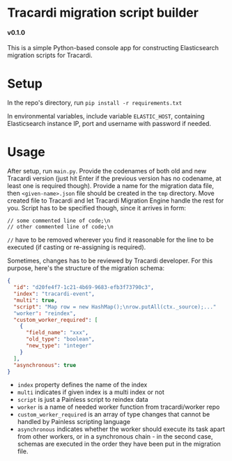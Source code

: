 # Tracardi migration script builder

#### v0.1.0

This is a simple Python-based console app for constructing Elasticsearch migration scripts for Tracardi.

# Setup

In the repo's directory, run ```pip install -r requirements.txt```

In environmental variables, include variable `ELASTIC_HOST`, containing Elasticsearch instance IP, port and username
with password if needed.

# Usage

After setup, run `main.py`. Provide the codenames of both old and new Tracardi version (just hit Enter if the previous
version has no codename, at least one is required though). Provide a name for the migration data file,
then `<given-name>.json` file should be created in the `tmp` directory. Move created file to Tracardi and let Tracardi
Migration Engine handle the rest for you. Script has to be specified though, since it arrives in form:

```
// some commented line of code;\n
// other commented line of code;\n
```

`//` have to be removed wherever you find it reasonable for the line to be executed (if casting or re-assigning is
required).

Sometimes, changes has to be reviewed by Tracardi developer. For this purpose, here's the structure of the migration
schema:

```json
{
  "id": "d20fe4f7-1c21-4b69-9683-efb3f73790c3",
  "index": "tracardi-event",
  "multi": true,
  "script": "Map row = new HashMap();\nrow.putAll(ctx._source);..."
  "worker": "reindex",
  "custom_worker_required": [
    {
      "field_name": "xxx",
      "old_type": "boolean",
      "new_type": "integer"
    }
  ],
  "asynchronous": true
}
```

- `index` property defines the name of the index
- `multi` indicates if given index is a multi index or not
- `script` is just a Painless script to reindex data
- `worker` is a name of needed worker function from tracardi/worker repo
- `custom_worker_required` is an array of type changes that cannot be handled by Painless scripting language
- `asynchronous` indicates whether the worker should execute its task apart from other workers, or in a synchronous
  chain - in the second case, schemas are executed in the order they have been put in the migration file.
